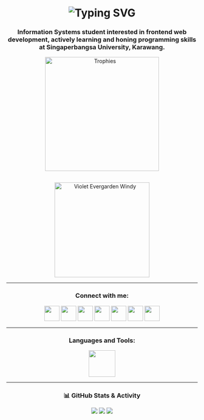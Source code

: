 <h1 align="center">
  <img src="https://readme-typing-svg.herokuapp.com?font=Fira+Code&size=24&duration=4000&pause=1000&color=F7C71D&center=true&vCenter=true&width=500&lines=Hi+there!+👋+I'm+Rasyid+Iskandar+Prayogi;Welcome+to+my+GitHub+Profile!+✨;Auto+Memories+Doll" alt="Typing SVG" />
</h1>

<h3 align="center">
  Information Systems student interested in frontend web development, actively learning and honing programming skills at Singaperbangsa University, Karawang.
</h3>

<div align="center" style="display: flex; justify-content: center; align-items: center; gap: 30px; flex-wrap: wrap;">
  <img src="https://github-profile-trophy.vercel.app/?username=rasyidskrrtt&theme=dracula&column=3&margin-w=15&margin-h=15" alt="Trophies" width="300"/>
  
  <img src="https://media.tenor.com/mkoytSqJuecAAAAd/windy-violet-evergarden-anime-cute.gif" alt="Violet Evergarden Windy" width="250" />
</div>

---

<h3 align="center">Connect with me:</h3>
<p align="center">
  <a href="https://www.linkedin.com/in/rasyid-iskandar-prayogi-823737347/" target="_blank"><img src="https://skillicons.dev/icons?i=linkedin" height="40" /></a>
  <a href="https://www.facebook.com/rasyidiskandar.prayogs?locale=id_ID" target="_blank"><img src="https://upload.wikimedia.org/wikipedia/commons/5/51/Facebook_f_logo_%282019%29.svg" height="40" /></a>
  <a href="https://www.instagram.com/rasyidiskndrr?igsh=MTFsYXA5NnlxNzh1Yg%3D%3D" target="_blank"><img src="https://skillicons.dev/icons?i=instagram" height="40" /></a>
  <a href="https://www.youtube.com/@rasyidiskndrr" target="_blank"><img src="https://upload.wikimedia.org/wikipedia/commons/4/42/YouTube_icon_%282013-2017%29.png" height="40" /></a>
  <a href="https://discord.com/users/YOUR_DISCORD_ID" target="_blank"><img src="https://skillicons.dev/icons?i=discord" height="40" /></a>
  <a href="https://open.spotify.com/user/31ym6oqzimqhxove2y2b4o3hzroy?si=87dd5bb6aefc46ac" target="_blank"><img src="https://upload.wikimedia.org/wikipedia/commons/1/19/Spotify_logo_without_text.svg" height="40" /></a>
  <a href="mailto:rasyid@example.com" target="_blank"><img src="https://www.vectorlogo.zone/logos/gmail/gmail-icon.svg" height="40" /></a>
</p>

---

<h3 align="center">Languages and Tools:</h3>
<p align="center">
  <img src="https://skillicons.dev/icons?i=bootstrap,c,cpp,html,css,figma,git,github,gitlab,java,js,mysql,nodejs,php,postgres,tailwind,mongodb,postman,vscode" height="70" />
</p>

---

<h3 align="center">📊 GitHub Stats & Activity</h3>
<div align="center">
  <img src="https://github-readme-stats.vercel.app/api/top-langs?username=rasyidskrrtt&show_icons=true&locale=en&layout=compact&theme=radical" />
  <img src="https://github-readme-stats.vercel.app/api?username=rasyidskrrtt&show_icons=true&locale=en&theme=radical" />
  <img src="https://github-readme-streak-stats.herokuapp.com/?user=rasyidskrrtt&theme=radical" />
</div>
